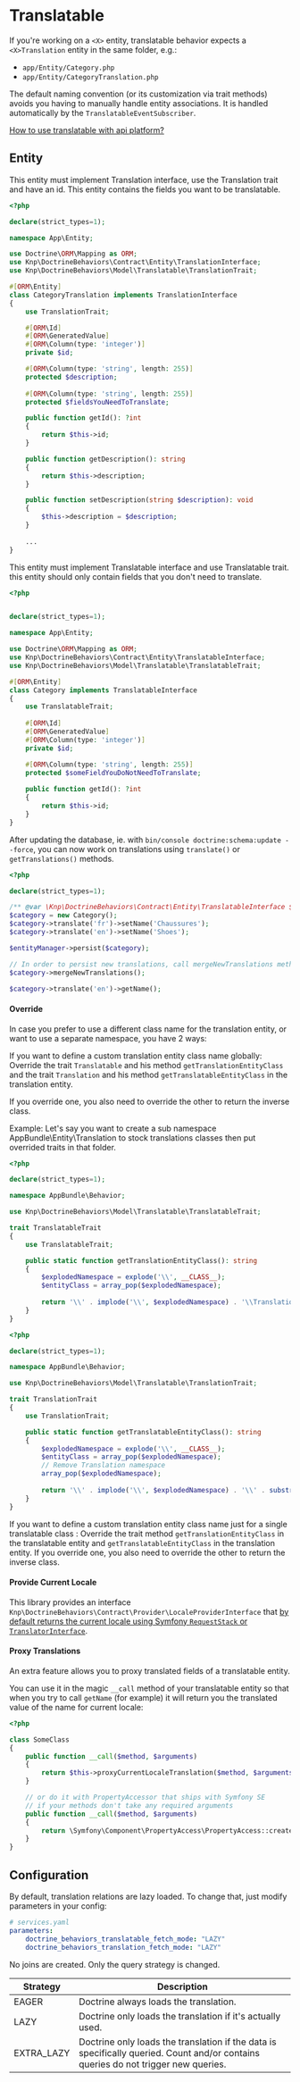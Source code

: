 # Translatable

If you're working on a `<X>` entity, translatable behavior expects a `<X>Translation` entity in the
same folder, e.g.:

- `app/Entity/Category.php`
- `app/Entity/CategoryTranslation.php`

The default naming convention (or its customization via trait methods) avoids you having to manually handle entity associations. It is handled automatically by the `TranslatableEventSubscriber`.

[How to use translatable with api platform?](/docs/translatable-api-platform.md)

## Entity

This entity must implement Translation interface, use the Translation trait and have an id. 
This entity contains the fields you want to be translatable.

```php
<?php

declare(strict_types=1);    

namespace App\Entity;

use Doctrine\ORM\Mapping as ORM;
use Knp\DoctrineBehaviors\Contract\Entity\TranslationInterface;
use Knp\DoctrineBehaviors\Model\Translatable\TranslationTrait;

#[ORM\Entity]
class CategoryTranslation implements TranslationInterface
{
    use TranslationTrait;

    #[ORM\Id]
    #[ORM\GeneratedValue]
    #[ORM\Column(type: 'integer')]
    private $id;

    #[ORM\Column(type: 'string', length: 255)]
    protected $description;
    
    #[ORM\Column(type: 'string', length: 255)]
    protected $fieldsYouNeedToTranslate;

    public function getId(): ?int
    {
        return $this->id;
    }

    public function getDescription(): string
    {
        return $this->description;
    }

    public function setDescription(string $description): void
    {
        $this->description = $description;
    }
    
    ...
}
```

This entity must implement Translatable interface and use Translatable trait. 
this entity should only contain fields that you don't need to translate.

```php
<?php


declare(strict_types=1);    

namespace App\Entity;

use Doctrine\ORM\Mapping as ORM;
use Knp\DoctrineBehaviors\Contract\Entity\TranslatableInterface;
use Knp\DoctrineBehaviors\Model\Translatable\TranslatableTrait;

#[ORM\Entity]
class Category implements TranslatableInterface
{
    use TranslatableTrait;
    
    #[ORM\Id]
    #[ORM\GeneratedValue]
    #[ORM\Column(type: 'integer')]
    private $id;

    #[ORM\Column(type: 'string', length: 255)]
    protected $someFieldYouDoNotNeedToTranslate;
    
    public function getId(): ?int
    {
        return $this->id;
    }
}
```


After updating the database, ie. with `bin/console doctrine:schema:update --force`,
you can now work on translations using `translate()` or `getTranslations()` methods.

```php
<?php

declare(strict_types=1);

/** @var \Knp\DoctrineBehaviors\Contract\Entity\TranslatableInterface $category */
$category = new Category();
$category->translate('fr')->setName('Chaussures');
$category->translate('en')->setName('Shoes');

$entityManager->persist($category);

// In order to persist new translations, call mergeNewTranslations method, before flush
$category->mergeNewTranslations();

$category->translate('en')->getName();
```

#### Override

In case you prefer to use a different class name for the translation entity, or want to use a separate namespace, you have 2 ways:

If you want to define a custom translation entity class name globally: Override the trait `Translatable` and his  method `getTranslationEntityClass` and the trait `Translation` and his method `getTranslatableEntityClass` in the translation entity.

If you override one, you also need to override the other to return the inverse class.

Example: Let's say you want to create a sub namespace AppBundle\Entity\Translation to stock translations classes
then put overrided traits in that folder.

```php
<?php

declare(strict_types=1);

namespace AppBundle\Behavior;

use Knp\DoctrineBehaviors\Model\Translatable\TranslatableTrait;

trait TranslatableTrait
{
    use TranslatableTrait;

    public static function getTranslationEntityClass(): string
    {
        $explodedNamespace = explode('\\', __CLASS__);
        $entityClass = array_pop($explodedNamespace);
        
        return '\\' . implode('\\', $explodedNamespace) . '\\Translation\\' . $entityClass . 'Translation';
    }
}
```

```php
<?php

declare(strict_types=1);

namespace AppBundle\Behavior;

use Knp\DoctrineBehaviors\Model\Translatable\TranslationTrait;

trait TranslationTrait
{
    use TranslationTrait;

    public static function getTranslatableEntityClass(): string
    {
        $explodedNamespace = explode('\\', __CLASS__);
        $entityClass = array_pop($explodedNamespace);
        // Remove Translation namespace
        array_pop($explodedNamespace);
        
        return '\\' . implode('\\', $explodedNamespace) . '\\' . substr($entityClass, 0, -11);
    }
}
```

If you want to define a custom translation entity class name just for a single translatable class :
Override the trait method `getTranslationEntityClass` in the translatable entity and `getTranslatableEntityClass`
in the translation entity. If you override one, you also need to override the other to return the inverse class.

#### Provide Current Locale

This library provides an interface `Knp\DoctrineBehaviors\Contract\Provider\LocaleProviderInterface` that [by default returns the current locale using Symfony `RequestStack` or `TranslatorInterface`](https://github.com/KnpLabs/DoctrineBehaviors/blob/master/src/Provider/LocaleProvider.php).

#### Proxy Translations

An extra feature allows you to proxy translated fields of a translatable entity.

You can use it in the magic `__call` method of your translatable entity
so that when you try to call `getName` (for example) it will return you the translated value of the name for current locale:

```php
<?php

class SomeClass
{
    public function __call($method, $arguments)
    {
        return $this->proxyCurrentLocaleTranslation($method, $arguments);
    }

    // or do it with PropertyAccessor that ships with Symfony SE
    // if your methods don't take any required arguments
    public function __call($method, $arguments)
    {
        return \Symfony\Component\PropertyAccess\PropertyAccess::createPropertyAccessor()->getValue($this->translate(), $method);
    }
}
```

## Configuration

By default, translation relations are lazy loaded. To change that, just modify parameters in your config:

```yaml
# services.yaml
parameters:
    doctrine_behaviors_translatable_fetch_mode: "LAZY"
    doctrine_behaviors_translation_fetch_mode: "LAZY"
```

No joins are created. Only the query strategy is changed.

| Strategy   | Description                                                                                                                        |
|------------|------------------------------------------------------------------------------------------------------------------------------------|
| EAGER      | Doctrine always loads the translation.                                                                                             |
| LAZY       | Doctrine only loads the translation if it's actually used.                                                                         |
| EXTRA_LAZY | Doctrine only loads the translation if the data is specifically queried. Count and/or contains queries do not trigger new queries. |

